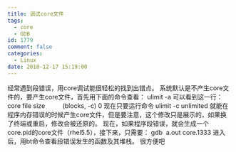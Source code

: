 ```yaml
---
title: 调试core文件
tags:
  - core
  - GDB
id: 1779
comment: false
categories:
  - Linux
date: 2010-12-17 15:19:00
---
```


经常遇到段错误，用core调试能很轻松的找到出错点。
系统默认是不产生core文件的，要产生core文件，首先用下面的命令查看：
ulimit -a
可以看到这一行：
core file size          (blocks, -c) 0
现在只要运行命令
ulimit -c unlimited
就能在程序内存错误的时候产生core文件，但是要注意，这个修改只是展示的，如果换了终端或重启，修改会被还原的。
现在，如果程序段错误，就会生成一个core.pid的core文件（rhel5.5），接下来，只需要：
gdb  a.out core.1333
进入后，用bt命令查看段错误发生的函数及其堆栈。
很方便吧